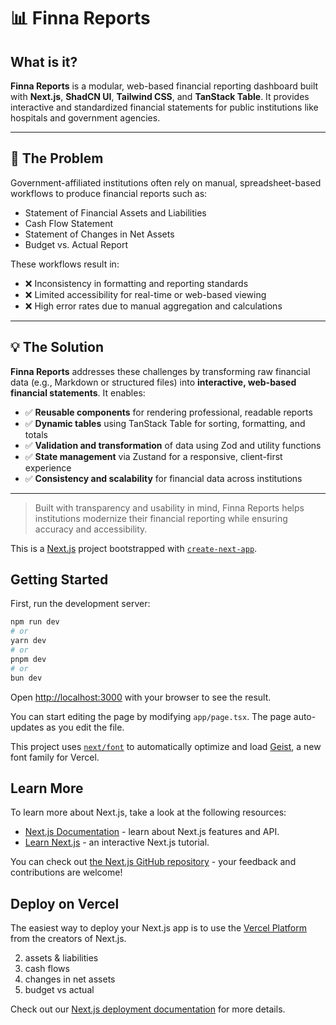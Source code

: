 # 📊 Finna Reports

## What is it?  
**Finna Reports** is a modular, web-based financial reporting dashboard built with **Next.js**, **ShadCN UI**, **Tailwind CSS**, and **TanStack Table**. It provides interactive and standardized financial statements for public institutions like hospitals and government agencies.

---

## 🧩 The Problem  
Government-affiliated institutions often rely on manual, spreadsheet-based workflows to produce financial reports such as:

- Statement of Financial Assets and Liabilities  
- Cash Flow Statement  
- Statement of Changes in Net Assets  
- Budget vs. Actual Report  

These workflows result in:

- ❌ Inconsistency in formatting and reporting standards  
- ❌ Limited accessibility for real-time or web-based viewing  
- ❌ High error rates due to manual aggregation and calculations  

---

## 💡 The Solution  
**Finna Reports** addresses these challenges by transforming raw financial data (e.g., Markdown or structured files) into **interactive, web-based financial statements**. It enables:

- ✅ **Reusable components** for rendering professional, readable reports  
- ✅ **Dynamic tables** using TanStack Table for sorting, formatting, and totals  
- ✅ **Validation and transformation** of data using Zod and utility functions  
- ✅ **State management** via Zustand for a responsive, client-first experience  
- ✅ **Consistency and scalability** for financial data across institutions  

---

> Built with transparency and usability in mind, Finna Reports helps institutions modernize their financial reporting while ensuring accuracy and accessibility.


This is a [Next.js](https://nextjs.org) project bootstrapped with [`create-next-app`](https://nextjs.org/docs/app/api-reference/cli/create-next-app).

## Getting Started

First, run the development server:

```bash
npm run dev
# or
yarn dev
# or
pnpm dev
# or
bun dev
```

Open [http://localhost:3000](http://localhost:3000) with your browser to see the result.

You can start editing the page by modifying `app/page.tsx`. The page auto-updates as you edit the file.

This project uses [`next/font`](https://nextjs.org/docs/app/building-your-application/optimizing/fonts) to automatically optimize and load [Geist](https://vercel.com/font), a new font family for Vercel.

## Learn More

To learn more about Next.js, take a look at the following resources:

- [Next.js Documentation](https://nextjs.org/docs) - learn about Next.js features and API.
- [Learn Next.js](https://nextjs.org/learn) - an interactive Next.js tutorial.

You can check out [the Next.js GitHub repository](https://github.com/vercel/next.js) - your feedback and contributions are welcome!

## Deploy on Vercel

The easiest way to deploy your Next.js app is to use the [Vercel Platform](https://vercel.com/new?utm_medium=default-template&filter=next.js&utm_source=create-next-app&utm_campaign=create-next-app-readme) from the creators of Next.js.

2. assets & liabilities
3. cash flows
4. changes in net assets
5. budget vs actual

Check out our [Next.js deployment documentation](https://nextjs.org/docs/app/building-your-application/deploying) for more details.
